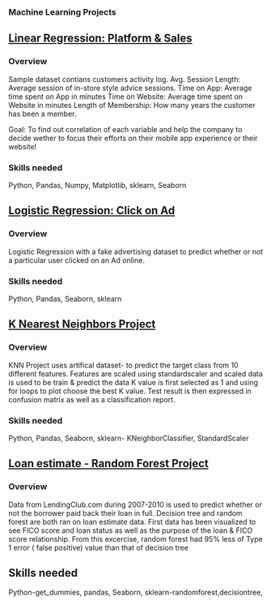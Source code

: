 ﻿### **Machine Learning Projects**


## [**Linear Regression: Platform & Sales**](https://github.com/suhsunghee/suhsunghee.github.io/blob/main/Machine_Learning/Projects/Platform_Sales_LinearRegression.ipynb)

### **Overview**
Sample dataset contians customers activity log.
Avg. Session Length: Average session of in-store style advice sessions.
Time on App: Average time spent on App in minutes
Time on Website: Average time spent on Website in minutes
Length of Membership: How many years the customer has been a member.

Goal: To find out correlation of each variable and help the company to decide wether to focus their efforts on their mobile app experience or their website!

### **Skills needed**
Python, Pandas, Numpy, Matplotlib, sklearn, Seaborn

## [**Logistic Regression: Click on Ad**](https://github.com/suhsunghee/suhsunghee.github.io/blob/main/Machine_Learning/Projects/Click_on_Ad_LogisticRegression.ipynb)
### **Overview**
Logistic Regression with a fake advertising dataset to predict whether or not a particular user clicked on an Ad online. 


### **Skills needed**
Python, Pandas, Seaborn, sklearn

## [**K Nearest Neighbors Project**](https://github.com/suhsunghee/suhsunghee.github.io/blob/main/Machine_Learning/Projects/K-Nearest_Neighbors.ipynb)
### **Overview**
KNN Project uses artifical dataset- to predict the target class from 10 different features.
Features are scaled using standardscaler and scaled data is used to be train & predict the data
K value is first selected as 1 and using for loops to plot choose the best K value.
Test result is then expressed in confusion matrix as well as a classification report. 

### **Skills needed**
Python, Pandas, Seaborn, sklearn- KNeighborClassifier, StandardScaler 


## [**Loan estimate - Random Forest Project**](https://github.com/suhsunghee/suhsunghee.github.io/blob/main/Machine_Learning/Projects/Decision_Trees_and_Random_Forest.ipynb)
### **Overview**
Data from LendingClub.com during 2007-2010 is used to predict whether or not the borrower paid back their loan in full.
Decision tree and random forest are both ran on loan estimate data.
First data has been visualized to see FICO score and loan status as well as the purpose of the loan & FICO score relationship.
From this excercise, random forest had 95% less of Type 1 error ( false positive) value than that of decision tree

## **Skills needed**
Python-get_dummies, pandas, Seaborn, sklearn-randomforest,decisiontree,

